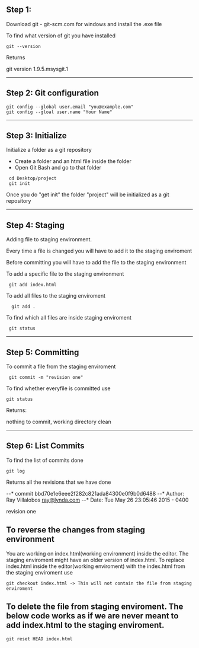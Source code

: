 ## Step 1: 

 Download git - git-scm.com for windows and install the .exe file


To find what version of git you have installed

```
git --version
```

Returns

git version 1.9.5.msysgit.1

---

## Step 2: Git configuration

```
git config --global user.email "you@example.com"
git config --gloal user.name "Your Name"
```

---

## Step 3: Initialize

Initialize a folder as a git repository

* Create a folder and an html file inside the folder
* Open Git Bash and go to that folder
   
 ```
  cd Desktop/project
  git init
 ```

Once you do "get init" the folder "project" will be initialized as a git repository

---

## Step 4: Staging

Adding file to staging environment. 

Every time a file is changed you will have to add it to the staging enviroment

Before committing you will have to add the file to the staging environment

   To add a specific file to the staging environment

```
 git add index.html

```

  To add all files to the staging enviroment

```
  git add .
``` 
  To find which all files are inside staging enviroment

```
 git status
```
---

## Step 5: Committing 

  To commit a file from the staging enviroment

```
 git commit -m "revision one" 
```

  To find whether everyfile is committed use

```
git status
```

Returns:

nothing to commit, working directory clean

---

## Step 6: List Commits

To find the list of commits done

```
git log
```

Returns all the revisions that we have done

--* commit bbd70e1e6eee2f282c821ada84300e0f9b0d6488
--* Author: Ray Villalobos <ray@lynda.com>
--* Date: Tue May 26 23:05:46 2015 - 0400

revision one


## To reverse the changes from staging environment

You are working on index.html(working environment) inside the editor. The staging enviroment might have an older version of index.html. To replace index.html inside the editor(working enviroment) with the index.html from the staging enviroment use

```
git checkout index.html -> This will not contain the file from staging enviroment

```

## To delete the file from staging enviroment. The below code works as if we are never meant to add index.html to the staging enviroment.

```
git reset HEAD index.html
```
